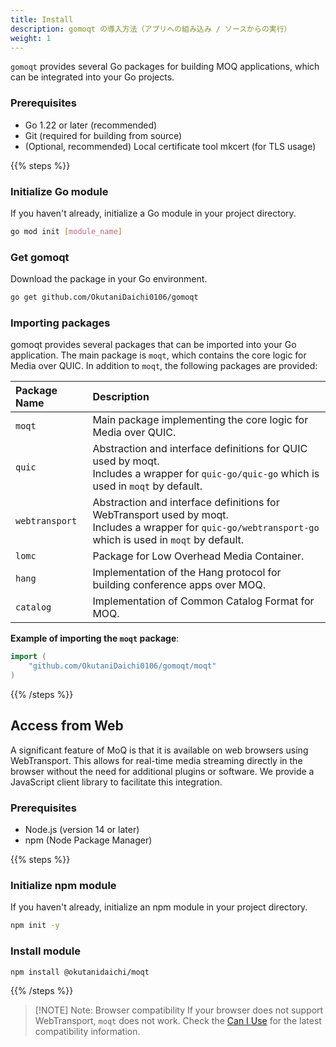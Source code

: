 ```yaml
---
title: Install
description: gomoqt の導入方法（アプリへの組み込み / ソースからの実行）
weight: 1
---
```



`gomoqt` provides several Go packages for building MOQ applications, which can be integrated into your Go projects.

### Prerequisites

- Go 1.22 or later (recommended)
- Git (required for building from source)
- (Optional, recommended) Local certificate tool mkcert (for TLS usage)

{{% steps %}}

### Initialize Go module

If you haven't already, initialize a Go module in your project directory.

```bash
go mod init [module_name]
```

### Get gomoqt

Download the package in your Go environment.

```bash
go get github.com/OkutaniDaichi0106/gomoqt
```

### Importing packages

gomoqt provides several packages that can be imported into your Go application. The main package is `moqt`, which contains the core logic for Media over QUIC. In addition to `moqt`, the following packages are provided:

| Package Name   | Description                                                                 |
|:-------------- |:---------------------------------------------------------------------------|
| `moqt`         | Main package implementing the core logic for Media over QUIC.               |
| `quic`         | Abstraction and interface definitions for QUIC used by moqt.<br>Includes a wrapper for `quic-go/quic-go` which is used in `moqt` by default. |
| `webtransport` | Abstraction and interface definitions for WebTransport used by moqt.<br>Includes a wrapper for `quic-go/webtransport-go` which is used in `moqt` by default. |
| `lomc`         | Package for Low Overhead Media Container.                                  |
| `hang`         | Implementation of the Hang protocol for building conference apps over MOQ.  |
| `catalog`      | Implementation of Common Catalog Format for MOQ.                           |

**Example of importing the `moqt` package**:

```go
import (
	"github.com/OkutaniDaichi0106/gomoqt/moqt"
)
```
{{% /steps %}}

## Access from Web

A significant feature of MoQ is that it is available on web browsers using WebTransport. This allows for real-time media streaming directly in the browser without the need for additional plugins or software.
We provide a JavaScript client library to facilitate this integration.

### Prerequisites

- Node.js (version 14 or later)
- npm (Node Package Manager)

{{% steps %}}

### Initialize npm module

If you haven't already, initialize an npm module in your project directory.

```bash
npm init -y
```

### Install module

```bash
npm install @okutanidaichi/moqt
```

{{% /steps %}}

> [!NOTE] Note: Browser compatibility
> If your browser does not support WebTransport, `moqt` does not work.
> Check the [Can I Use](https://caniuse.com/webtransport) for the latest compatibility information.